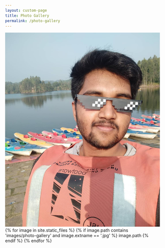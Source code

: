 ```yaml
---
layout: custom-page
title: Photo Gallery
permalink: /photo-gallery
---
```


![photo](assets/images/photo-gallery/photo-gallery-01.jpg){% for image in site.static_files %}
    {% if image.path contains 'images/photo-gallery' and image.extname == '.jpg' %}
image.path
    {% endif %}
{% endfor %}

